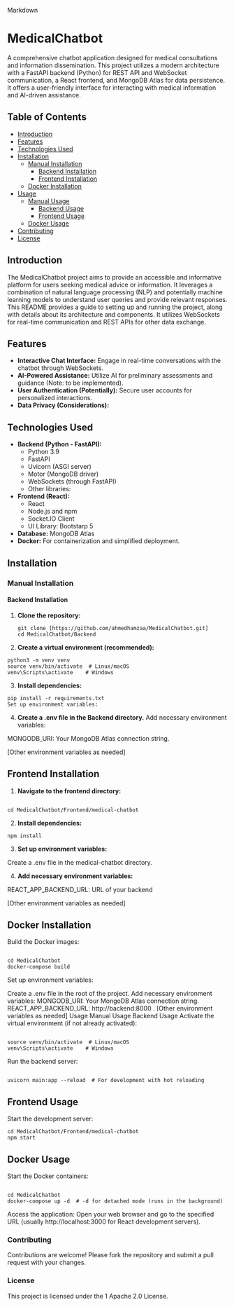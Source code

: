 Markdown

# MedicalChatbot

A comprehensive chatbot application designed for medical consultations and information dissemination. This project utilizes a modern architecture with a FastAPI backend (Python) for REST API and WebSocket communication, a React frontend, and MongoDB Atlas for data persistence.  It offers a user-friendly interface for interacting with medical information and AI-driven assistance.

## Table of Contents

- [Introduction](#introduction)
- [Features](#features)
- [Technologies Used](#technologies-used)
- [Installation](#installation)
  - [Manual Installation](#manual-installation)
    - [Backend Installation](#backend-installation)
    - [Frontend Installation](#frontend-installation)
  - [Docker Installation](#docker-installation)
- [Usage](#usage)
  - [Manual Usage](#manual-usage)
    - [Backend Usage](#backend-usage)
    - [Frontend Usage](#frontend-usage)
  - [Docker Usage](#docker-usage)
- [Contributing](#contributing)
- [License](#license)

## Introduction

The MedicalChatbot project aims to provide an accessible and informative platform for users seeking medical advice or information. It leverages a combination of natural language processing (NLP) and potentially machine learning models to understand user queries and provide relevant responses.  This README provides a guide to setting up and running the project, along with details about its architecture and components.  It utilizes WebSockets for real-time communication and REST APIs for other data exchange.

## Features

- **Interactive Chat Interface:** Engage in real-time conversations with the chatbot through WebSockets.
- **AI-Powered Assistance:** Utilize AI for preliminary assessments and guidance (Note: to be implemented).
- **User Authentication (Potentially):** Secure user accounts for personalized interactions.
- **Data Privacy (Considerations):**

## Technologies Used

- **Backend (Python - FastAPI):**
  - Python 3.9
  - FastAPI
  - Uvicorn (ASGI server)
  - Motor (MongoDB driver)
  - WebSockets (through FastAPI)
  - Other libraries: 
- **Frontend (React):**
  - React 
  - Node.js and npm 
  - Socket.IO Client 
  - UI Library: Bootstarp 5
- **Database:** MongoDB Atlas
- **Docker:** For containerization and simplified deployment.

## Installation

### Manual Installation

#### Backend Installation

1. **Clone the repository:**
   ```
   git clone [https://github.com/ahmedhamzaa/MedicalChatbot.git]
   cd MedicalChatbot/Backend
   ```
2. **Create a virtual environment (recommended):**


```
python3 -m venv venv
source venv/bin/activate  # Linux/macOS
venv\Scripts\activate    # Windows

```
3. **Install dependencies:**


```
pip install -r requirements.txt
Set up environment variables:
```
4. **Create a .env file in the Backend directory.**
Add necessary environment variables:

MONGODB_URI: Your MongoDB Atlas connection string.

[Other environment variables as needed]

## Frontend Installation
1. **Navigate to the frontend directory:**

```

cd MedicalChatbot/Frontend/medical-chatbot
```
2. **Install dependencies:**


```
npm install

```
3. **Set up environment variables:**

Create a .env file in the medical-chatbot directory.

4. **Add necessary environment variables:**

REACT_APP_BACKEND_URL: URL of your backend

[Other environment variables as needed]

## Docker Installation
Build the Docker images:

```

cd MedicalChatbot
docker-compose build
```
Set up environment variables:

Create a .env file in the root of the project.
Add necessary environment variables:
MONGODB_URI: Your MongoDB Atlas connection string.
REACT_APP_BACKEND_URL: http://backend:8000 .
[Other environment variables as needed]
Usage
Manual Usage
Backend Usage
Activate the virtual environment (if not already activated):

```

source venv/bin/activate  # Linux/macOS
venv\Scripts\activate    # Windows

```
Run the backend server:

```

uvicorn main:app --reload  # For development with hot reloading

```
## Frontend Usage
Start the development server:

```
cd MedicalChatbot/Frontend/medical-chatbot
npm start
```
## Docker Usage
Start the Docker containers:

```

cd MedicalChatbot
docker-compose up -d  # -d for detached mode (runs in the background)
```
Access the application: Open your web browser and go to the specified URL (usually http://localhost:3000 for React development servers).


### Contributing
Contributions are welcome! Please fork the repository and submit a pull request with your changes.

### License
This project is licensed under the 1  Apache 2.0 License. 
